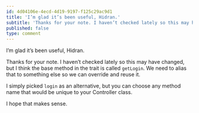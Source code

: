 ```yaml
---
id: 4d04106e-4ecd-4d19-9197-f125c29ac9d1
title: 'I’m glad it’s been useful, Hidran.'
subtitle: 'Thanks for your note. I haven’t checked lately so this may have changed, but I think the base method in the trait is called `getLogin`. We…'
published: false
type: comment
---
```




I’m glad it’s been useful, Hidran.

Thanks for your note. I haven’t checked lately so this may have changed, but I think the base method in the trait is called `getLogin`. We need to alias that to something else so we can override and reuse it.

I simply picked `login` as an alternative, but you can choose any method name that would be unique to your Controller class.

I hope that makes sense.

